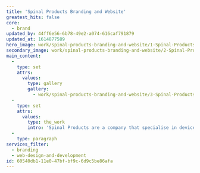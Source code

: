 ```yaml
---
title: 'Spinal Products Branding and Website'
greatest_hits: false
core:
  - brand
updated_by: 44ff6e56-6b78-49e2-a074-616caf791879
updated_at: 1614877589
hero_image: work/spinal-products-branding-and-website/1-Spinal-Products-v2.jpg
secondary_image: work/spinal-products-branding-and-website/2-Spinal-Products.jpg
main_content:
  -
    type: set
    attrs:
      values:
        type: gallery
        gallery:
          - work/spinal-products-branding-and-website/3-Spinal-Products.jpg
  -
    type: set
    attrs:
      values:
        type: the_work
        intro: 'Spinal Products are a company that specialise in devices that support your spine and help you to ‘love your back’. They needed a strong brand presence and functional e-commerce website to really make their mark in the industry by offering their customers a simple and effective purchasing experience with style, and they needed a brand that people would trust their bodies to. We’ve given them exactly that, helping them stand tall amongst the competition.'
  -
    type: paragraph
services_filter:
  - branding
  - web-design-and-development
id: 60540db1-11e0-47bf-bf9c-6d9c5be86afa
---
```

